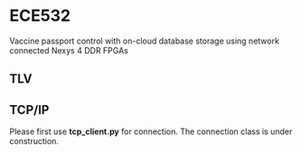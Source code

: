 # ECE532
Vaccine passport control  with on-cloud database storage using network connected Nexys 4 DDR FPGAs

## TLV

## TCP/IP
Please first use **tcp_client.py** for connection. The connection class is under construction.